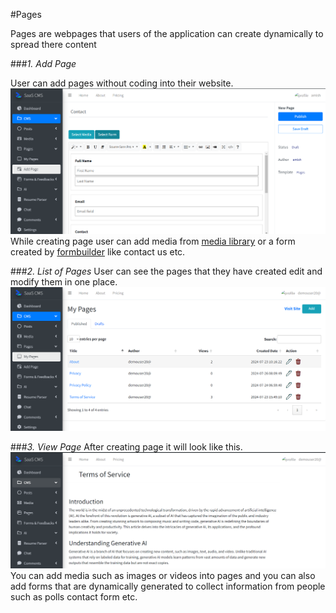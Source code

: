 #Pages

Pages are webpages that users of the application can create dynamically to spread there content

###_1. Add Page_

User can add pages without coding into their website.
![img.png](screenshots/add_pages.png)
While creating page user can add media from [media library](media_lib.md) or a form created by [formbuilder](formbuilder.md) like contact us etc.

###_2. List of Pages_
User can see the pages that they have created edit and modify them in one place.
![img.png](screenshots/list_of_pages.png)

###_3. View Page_
After creating page it will look like this.
![img.png](screenshots/view_page.png)
You can add media such as images or videos into pages and you can also add forms that are dynamically generated to collect information from people such as polls contact form etc.
